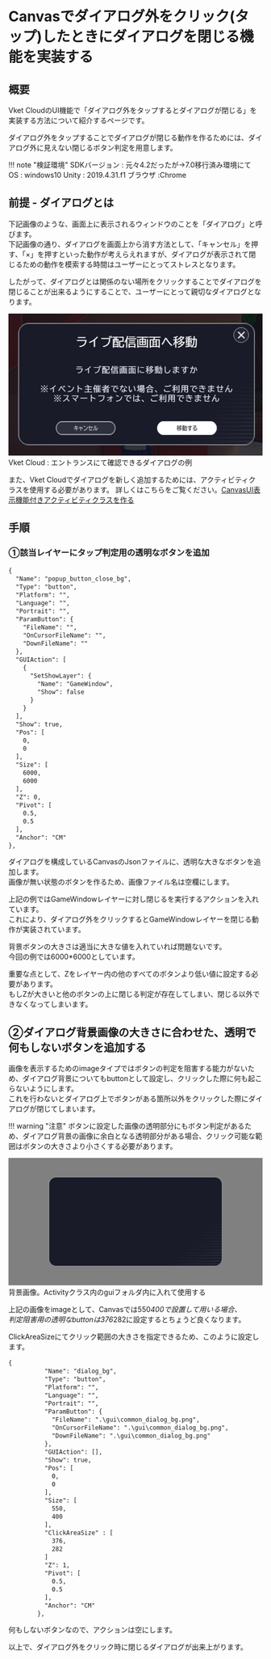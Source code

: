 # Canvasでダイアログ外をクリック(タップ)したときにダイアログを閉じる機能を実装する

## 概要

Vket CloudのUI機能で「ダイアログ外をタップするとダイアログが閉じる」を実装する方法について紹介するページです。

ダイアログ外をタップすることでダイアログが閉じる動作を作るためには、ダイアログ外に見えない閉じるボタン判定を用意します。

!!! note "検証環境"
    SDKバージョン : 元々4.2だったが→7.0移行済み環境にて
    OS : windows10
    Unity : 2019.4.31.f1
    ブラウザ :Chrome

## 前提 - ダイアログとは

下記画像のような、画面上に表示されるウィンドウのことを「ダイアログ」と呼びます。  
下記画像の通り、ダイアログを画面上から消す方法として、「キャンセル」を押す、「×」を押すといった動作が考えらえれますが、ダイアログが表示されて閉じるための動作を模索する時間はユーザーにとってストレスとなります。

したがって、ダイアログとは関係のない場所をクリックすることでダイアログを閉じることが出来るようにすることで、ユーザーにとって親切なダイアログとなります。

![CloseCanvas](./img/CloseCanvas01.jpg)
Vket Cloud : エントランスにて確認できるダイアログの例

また、Vket Cloudでダイアログを新しく追加するためには、アクティビティクラスを使用する必要があります。
詳しくはこちらをご覧ください。[CanvasUI表示機能付きアクティビティクラスを作る](https://vrhikky.github.io/VketCloudSDK_Documents/latest/WorldMakingGuide/ActivityWithCanvasUI.html)

## 手順

### ①該当レイヤーにタップ判定用の透明なボタンを追加

```
{
  "Name": "popup_button_close_bg",
  "Type": "button",
  "Platform": "",
  "Language": "",
  "Portrait": "",
  "ParamButton": {
    "FileName": "",
    "OnCursorFileName": "",
    "DownFileName": ""
  },
  "GUIAction": [
    {
      "SetShowLayer": {
        "Name": "GameWindow",
        "Show": false
      }
    }
  ],
  "Show": true,
  "Pos": [
    0,
    0
  ],
  "Size": [
    6000,
    6000
  ],
  "Z": 0,
  "Pivot": [
    0.5,
    0.5
  ],
  "Anchor": "CM"
},
```

ダイアログを構成しているCanvasのJsonファイルに、透明な大きなボタンを追加します。  
画像が無い状態のボタンを作るため、画像ファイル名は空欄にします。

上記の例ではGameWindowレイヤーに対し閉じるを実行するアクションを入れています。  
これにより、ダイアログ外をクリックするとGameWindowレイヤーを閉じる動作が実装されています。

背景ボタンの大きさは適当に大きな値を入れていれば問題ないです。  
今回の例では6000*6000としています。

重要な点として、Zをレイヤー内の他のすべてのボタンより低い値に設定する必要があります。  
もしZが大きいと他のボタンの上に閉じる判定が存在してしまい、閉じる以外できなくなってしまいます。

## ②ダイアログ背景画像の大きさに合わせた、透明で何もしないボタンを追加する

画像を表示するためのimageタイプではボタンの判定を阻害する能力がないため、ダイアログ背景についてもbuttonとして設定し、クリックした際に何も起こらないようにします。  
これを行わないとダイアログ上でボタンがある箇所以外をクリックした際にダイアログが閉じてしまいます。

!!! warning "注意"
    ボタンに設定した画像の透明部分にもボタン判定があるため、ダイアログ背景の画像に余白となる透明部分がある場合、クリック可能な範囲はボタンの大きさより小さくする必要があります。


![CloseCanvas](./img/CloseCanvas02.jpg)
背景画像。Activityクラス内のguiフォルダ内に入れて使用する

上記の画像をimageとして、Canvasでは550*400で設置して用いる場合、  
判定阻害用の透明なbuttonは376*282に設定するとちょうど良くなります。

ClickAreaSizeにてクリック範囲の大きさを指定できるため、このように設定します。

```
{
          "Name": "dialog_bg",
          "Type": "button",
          "Platform": "",
          "Language": "",
          "Portrait": "",
          "ParamButton": {
            "FileName": ".\gui\common_dialog_bg.png",
            "OnCursorFileName": ".\gui\common_dialog_bg.png",
            "DownFileName": ".\gui\common_dialog_bg.png"
          },
          "GUIAction": [],
          "Show": true,
          "Pos": [
            0,
            0
          ],
          "Size": [
            550,
            400
          ],
          "ClickAreaSize" : [
            376,
            282
          ]
          "Z": 1,
          "Pivot": [
            0.5,
            0.5
          ],
          "Anchor": "CM"
        },
```

何もしないボタンなので、アクションは空にします。

以上で、ダイアログ外をクリック時に閉じるダイアログが出来上がります。